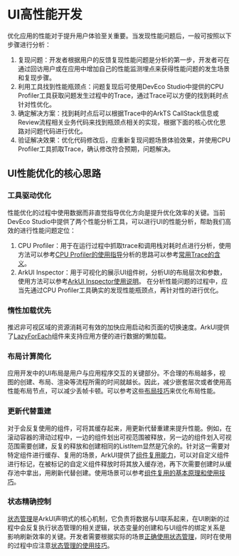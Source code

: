 # UI高性能开发
<!--Kit: ArkUI-->
<!--Subsystem: ArkUI-->
<!--Owner: @wild-mucor-->
<!--SE: @wild-mucor-->
<!--TSE: @sally__-->

优化应用的性能对于提升用户体验至关重要。当发现性能问题后，一般可按照以下步骤进行分析：
1. 复现问题：开发者根据用户的反馈复现性能问题是分析的第一步，开发者可在通过回访用户或在应用中增加自己的性能监测埋点来获得性能问题的发生场景和复现步骤。
2. 利用工具找到性能瓶颈点：问题复现后可使用DevEco Studio中提供的CPU Profiler工具获取问题发生过程中的Trace，通过Trace可以方便的找到耗时点针对性优化。
3. 确定解决方案：找到耗时点后可以根据Trace中的ArkTS CallStack信息或Review流程相关业务代码来找到瓶颈点相关的实现，根据下面的核心优化思路对问题代码进行优化。
4. 验证解决效果：优化代码修改后，应重新复现问题场景体验效果，并使用CPU Profiler工具抓取Trace，确认修改符合预期，问题解决。

## UI性能优化的核心思路

### 工具驱动优化
性能优化的过程中使用数据而非直觉指导优化方向是提升优化效率的关键。当前DevEco Studio中提供了两个性能分析工具，可以进行UI的性能分析，帮助我们高效的进行性能问题定位：
1. CPU Profiler：用于在运行过程中抓取trace和调用栈对耗时点进行分析，使用方法可以参考<!--RP1-->[CPU Profiler的使用指导](../performance/application-performance-analysis.md)<!--RP1End-->分析的思路可以参考<!--RP2-->[常用Trace的含义](../performance/common-trace-using-instructions.md)<!--RP2End-->。
2. ArkUI Inspector：用于可视化的展示UI组件树，分析UI的布局层次和参数，使用方法可以参考<!--RP3-->[ArkUI Inspector使用说明](../performance/arkUI-inspector.md)<!--RP3End-->。
在分析性能问题的过程中，应当先通过CPU Profiler工具确实的发现性能瓶颈点，再针对性的进行优化。

### 惰性加载优先
推迟非可视区域的资源消耗可有效的加快应用启动和页面的切换速度。ArkUI提供了[LazyForEach](state-management/arkts-rendering-control-lazyforeach.md)组件来支持应用方便的进行数据的懒加载。

### 布局计算简化
应用开发中的UI布局是用户与应用程序交互的关键部分。不合理的布局越多，视图的创建、布局、渲染等流程所需的时间就越长。因此，减少嵌套层次或者使用高性能布局节点，可以减少丢帧卡顿。可以参考这些<!--RP4-->[布局技巧](../performance/reduce-view-nesting-levels.md)来优化布局性能<!--RP4End-->。

### 更新代替重建
对于会反复使用的组件，可将其缓存起来，用更新代替重建来提升性能。例如，在滚动容器的滑动过程中，一边的组件划出可视范围被释放，另一边的组件划入可视范围需要创建，反复的释放和创建相同的ListItem显然是冗余的。针对这一需要对特定组件进行缓存、复用的场景，ArkUI提供了[组件复用能力](state-management/arkts-reusable.md)，可以对自定义组件进行标记，在被标记的自定义组件释放时将其放入缓存池，再下次需要创建时从缓存池中拿出，用刷新代替创建。使用场景可以参考<!--RP5-->[组件复用的基本原理和使用技巧](../performance/component-reuse-overview.md)<!--RP5End-->。

### 状态精确控制
[状态管理](state-management/arkts-state-management-overview.md)是ArkUI声明式的核心机制，它负责将数据与UI联系起来，在UI刷新的过程中会反复执行状态管理的相关逻辑，状态变量的创建和与UI组件的绑定关系是影响刷新效率的关键。开发者需要根据实际的场景[正确使用状态管理](state-management/properly-use-state-management-to-develope.md)，同时在使用的过程中应注意[状态管理的使用技巧](state-management/arkts-state-management-best-practices.md)。
